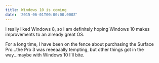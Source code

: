 ```yaml
---
title: Windows 10 is coming
date: '2015-06-01T00:00:00.000Z'
---
```


I really liked Windows 8, so I am definitely hoping Windows 10 makes improvements to an already great OS.

For a long time, I have been on the fence about purchasing the Surface Pro...the Pro 3 was reeeaaally tempting, but other things got in the way...maybe with Windows 10 I'll bite.